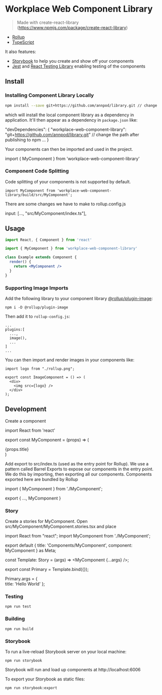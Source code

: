 # Workplace Web Component Library

> Made with create-react-library (https://www.npmjs.com/package/create-react-library)

- [Rollup](https://github.com/rollup/rollup)
- [TypeScript](https://www.typescriptlang.org/)

It also features:

- [Storybook](https://storybook.js.org/) to help you create and show off your components
- [Jest](https://jestjs.io/) and [React Testing Library](https://github.com/testing-library/react-testing-library) enabling testing of the components


## Install

### Installing Component Library Locally


```bash
npm install --save git+https://github.com/annpod/library.git // change the path after publishing to npm
```

which will install the local component library as a dependency in application. It'll then appear as a dependency in `package.json` like:

"devDependencies": {
  "workplace-web-component-library": "git+https://github.com/annpod/library.git" // change the path after publishing to npm
  ...
}
 
Your components can then be imported and used in the project.

import { MyComponent } from 'workplace-web-component-library'


### Component Code Splitting

Code splitting of your components is not supported by default.

```
import MyComponent from 'workplace-web-component-library/build/src/MyComponent';
```

There are some changes we have to make to rollup.config.js

input: [..., "src/MyComponent/index.ts"],

## Usage

```jsx
import React, { Component } from 'react'

import { MyComponent } from 'workplace-web-component-library'

class Example extends Component {
  render() {
    return <MyComponent />
  }
}
```


### Supporting Image Imports

Add the following library to your component library [@rollup/plugin-image](https://github.com/rollup/plugins/tree/master/packages/image):

```
npm i -D @rollup/plugin-image
```

Then add it to `rollup-config.js`:

```
...
plugins:[
  ...,
  image(),
  ...
]
...
```

You can then import and render images in your components like:

```tsx
import logo from "./rollup.png";

export const ImageComponent = () => (
  <div>
    <img src={logo} />
  </div>
);
```

## Development

Create a component

import React from 'react'

export const MyComponent = (props) => (
  <div>{props.title}</div>
)

Add export to src/index.ts (used as the entry point for Rollup). We use a pattern called Barrel Exports to expose our components in the entry point. We do this by importing, then exporting all our components. Components exported here are bundled by Rollup

import { MyComponent } from './MyComponent';

export {
  ...,
  MyComponent
}

### Story

Create a stories for MyComponent. Open src/MyComponent/MyComponent.stories.tsx and place

import React from "react";
import MyComponent from './MyComponent';

export default {
  title: 'Components/MyComponent',
  component: MyComponent
} as Meta;

const Template: Story = (args) => <MyComponent {...args} />;

export const Primary = Template.bind({});

Primary.args = {  
  title: 'Hello World'
};

### Testing

```
npm run test
```

### Building

```
npm run build
```

### Storybook

To run a live-reload Storybook server on your local machine:

```
npm run storybook
```

Storybook will run and load up components at http://localhost:6006


To export your Storybook as static files:

```
npm run storybook:export
```
